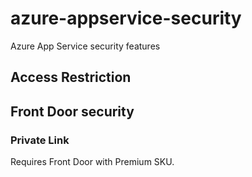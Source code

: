 # azure-appservice-security

Azure App Service security features

## Access Restriction



## Front Door security

### Private Link

Requires Front Door with Premium SKU.

### 
